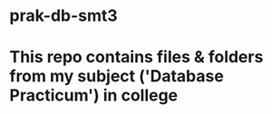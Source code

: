 # prak-db-smt3
# This repo contains files & folders from my subject ('Database Practicum') in college
